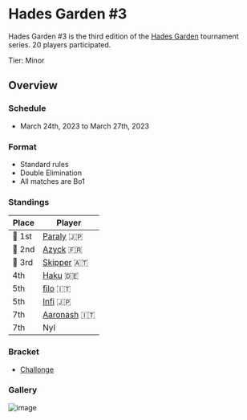 # Hades Garden #3

Hades Garden #3 is the third edition of the [Hades Garden](hgmain.md) tournament series.
20 players participated.

Tier: Minor

## Overview

### Schedule
- March 24th, 2023 to March 27th, 2023

### Format
- Standard rules
- Double Elimination
- All matches are Bo1

### Standings

| Place | Player |
|-|-|
|:1st_place_medal: 1st | [Paraly](../../players/japanese/paraly.md) :jp: |
|:2nd_place_medal: 2nd | [Azyck](../../players/french/azyck.md) :fr: |
|:3rd_place_medal: 3rd | [Skipper](../../players/austrian/skipper.md) :austria: |
| 4th | [Haku](../../players/german/haku.md) :de: |
| 5th | [filo](../../players/italian/filo.md) :it: |
| 5th | [Infi](../../players/japanese/infi.md) :jp: |
| 7th | [Aaronash](../../players/italian/aaronash.md) :it: |
| 7th | Nyl |

### Bracket
- [Challonge](https://challonge.com/jd65u5ed)

### Gallery
![image](https://github.com/inabikarilibrary/inalib/assets/110833255/e932f288-d591-4788-a0ea-81e97a14563d)
